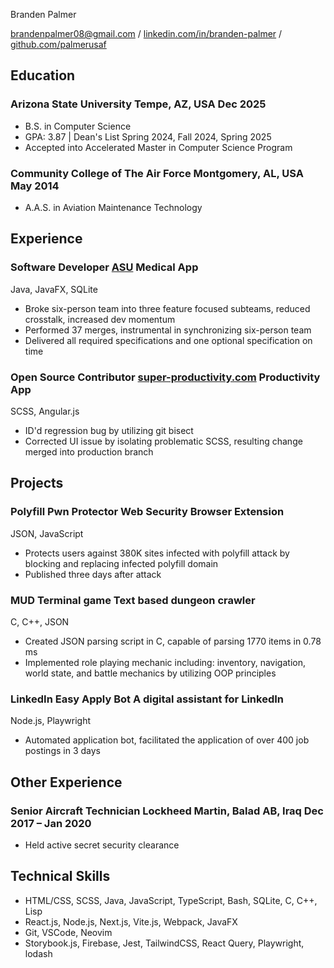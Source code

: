 <link rel="stylesheet" type="text/css" href="resume.css">

<span class="name">Branden Palmer</span>

<span class="info"> [brandenpalmer08@gmail.com](mailto:brandenpalmer08@gmail.com) \/
[linkedin.com/in/branden-palmer](https://linkedin.com/in/branden-palmer) \/
[github.com/palmerusaf](https://github.com/palmerusaf) </span>

## Education

### Arizona State University <location>Tempe, AZ, USA</location> <time>Dec 2025</time>

- B.S. in Computer Science
- GPA: 3.87 | Dean's List Spring 2024, Fall 2024, Spring 2025
- Accepted into Accelerated Master in Computer Science Program

### Community College of The Air Force <location>Montgomery, AL, USA</location> <time>May 2014</time>

- A.A.S. in Aviation Maintenance Technology

## Experience

### Software Developer <location>[ASU](https://github.com/Code-Level-Beard/ASU-CSE-360-G8)</location> <desc>Medical App</desc>

<skills>Java, JavaFX, SQLite</skills>

- Broke six-person team into three feature focused subteams, reduced crosstalk, increased dev momentum
- Performed 37 merges, instrumental in synchronizing six-person team
- Delivered all required specifications and one optional specification on time

### Open Source Contributor <location>[super-productivity.com](https://super-productivity.com)</location> <desc>Productivity App</desc>

<skills>SCSS, Angular.js</skills>

- ID'd regression bug by utilizing git bisect
- Corrected UI issue by isolating problematic SCSS, resulting change merged into production branch

## Projects

### Polyfill Pwn Protector <desc>Web Security Browser Extension</desc>

<skills>JSON, JavaScript</skills>

- Protects users against 380K sites infected with polyfill attack by blocking and replacing infected polyfill domain
- Published three days after attack

### MUD Terminal game <desc>Text based dungeon crawler</desc>

<skills>C, C++, JSON</skills>

- Created JSON parsing script in C, capable of parsing 1770 items in 0.78 ms
- Implemented role playing mechanic including: inventory, navigation, world state, and battle mechanics by
  utilizing OOP principles

### LinkedIn Easy Apply Bot <desc>A digital assistant for LinkedIn</desc>

<skills>Node.js, Playwright</skills>

- Automated application bot, facilitated the application of over 400 job postings in 3 days

## Other Experience

### Senior Aircraft Technician <location>Lockheed Martin, Balad AB, Iraq</location> <time>Dec 2017 – Jan 2020</time>

- Held active secret security clearance

## Technical Skills

- HTML/CSS, SCSS, Java, JavaScript, TypeScript, Bash, SQLite, C, C++, Lisp
- React.js, Node.js, Next.js, Vite.js, Webpack, JavaFX
- Git, VSCode, Neovim
- Storybook.js, Firebase, Jest, TailwindCSS, React Query, Playwright, lodash
